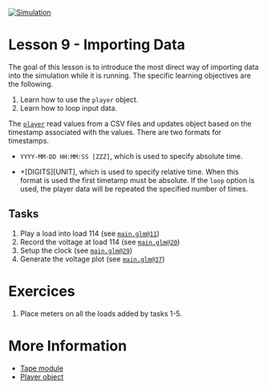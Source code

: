 [![Simulation](../../actions/workflows/main.yml/badge.svg)](../../actions/workflows/main.yml)

# Lesson 9 - Importing Data

The goal of this lesson is to introduce the most direct way of importing data into the simulation while it is running.  The specific learning objectives are the following.

1. Learn how to use the `player` object.
2. Learn how to loop input data.

The [`player`](https://docs.gridlabd.us/index.html?owner=arras-energy&project=gridlabd&branch=master&folder=/Module/Tape&doc=/Module/Tape/Player.md) read values from a CSV files and updates object based on the timestamp associated with the values.  There are two formats for timestamps.

- `YYYY-MM-DD HH:MM:SS [ZZZ]`, which is used to specify absolute time.

- +[DIGITS][UNIT], which is used to specify relative time. When this format is used the first timetamp must be absolute. If the `loop` option is used, the player data will be repeated the specified number of times.

## Tasks

1. Play a load into load 114 (see [`main.glm@11`](main.glm#L12-L18))
2. Record the voltage at load 114 (see [`main.glm@20`](main.glm#L21-L27))
3. Setup the clock (see [`main.glm@29`](main.glm#L30-L35))
4. Generate the voltage plot (see [`main.glm@37`](main.glm#L38))

# Exercices

1. Place meters on all the loads added by tasks 1-5.

# More Information

* [Tape module](https://docs.gridlabd.us/index.html?owner=arras-energy&project=gridlabd&branch=master&folder=/Module&doc=/Module/Tape.md)
* [Player object](https://docs.gridlabd.us/index.html?owner=arras-energy&project=gridlabd&branch=master&folder=/Module/Tape&doc=/Module/Tape/Player.md)
